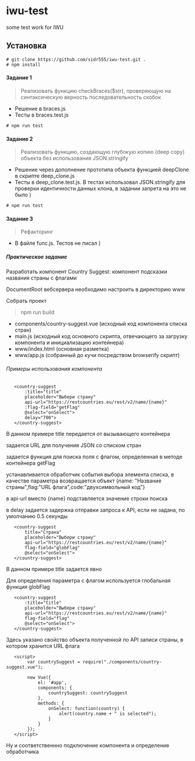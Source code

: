 # iwu-test
some test work for IWU

## Установка
```
# git clone https://github.com/sidr555/iwu-test.git .
# npm install
```


#### Задание 1
> Реализовать функцию checkBraces($str), проверяющую на синтаксическую верность последовательность скобок

- Решение в braces.js
- Тесты в braces.test.js

```
# npm run test
```



#### Задание 2
> Реализовать функцию, создающую глубокую копию (deep copy) объекта без использования JSON.stringify

- Решение через дополнение прототипа объекта функцией deepClone в скрипте deep_clone.js
- Тесты в deep_clone.test.js. В тестах использовал JSON.stringify для проверки идентичности данных клона, в задании запрета на это не было )

```
# npm run test
```

#### Задание 3
> Рефакторинг

- В файле func.js. Тестов не писал )

##### Практическое задание
Разработать компонент Country Suggest: компонент подсказки названия страны с флагами

DocumentRoot вебсервера необходимо настроить в директорию www

Собрать проект 
> npm run build

- components/country-suggest.vue (исходный код компонента списка стран)
- main.js (исходный код основного скрипта, отвечающего за загрузку компонента и инициализацию контейнера)
- www/index.html (основная разметка)
- www/app.js (собранный до кучи посредством browserify скрипт)
 
 
###### Примеры использования компонента

```
   <country-suggest
       :title="title"
       placeholder="Выбери страну"
       api-url="https://restcountries.eu/rest/v2/name/{name}"
       :flag-field="getFlag"
       @select="onSelect">
       delay="700">
   </country-suggest>
```

В данном примере title передается от вызывающего контейнера

задается URL для получения JSON со списком стран

задается функция для поиска поля с флагом, определенная в методе контейнера getFlag

устанавливается обработчик события выбора элемента списка, в качестве параметра возвращается объект {name: "Название страны",flag:"URL флага",code:"двухсимвольный код"}  

в api-url вместо {name} подставляется значение строки поиска   

в delay задается задержка отправки запроса к API, если не задана, по умолчанию 0.5 секунды  


```
   <country-suggest
       title="Страна"
       placeholder="Выбери страну"
       api-url="https://restcountries.eu/rest/v2/name/{name}"
       flag-field="globFlag"
       @select="onSelect">
   </country-suggest>
```
В данном примере title задается явно

Для определения параметра с флагом используется глобальная функция globFlag


```
   <country-suggest
       :title="title"
       placeholder="Выбери страну"
       api-url="https://restcountries.eu/rest/v2/name/{name}"
       flag-field="flag"
       @select="onSelect">
   </country-suggest>
```
Здесь указано свойство объекта полученной по API записи страны, в котором хранится URL флага



```
   <script>
        var countrySuggest = require("./components/country-suggest.vue");
       
        new Vue({
            el: '#app',
            components: {
                countrySuggest: countrySuggest
            },
            methods: {
                onSelect: function(country) {
                    alert(country.name + " is selected");
                }
            }
        });
   </script>
```

Ну и соответственнно подключение компонента и определение обработчика
